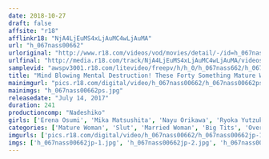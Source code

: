 ```yaml
---
date: 2018-10-27
draft: false
affsite: "r18"
afflinkr18: "NjA4LjEuMS4xLjAuMC4wLjAuMA"
url: "h_067nass00662"
urloriginal: "http://www.r18.com/videos/vod/movies/detail/-/id=h_067nass00662"
urlfinal: "http://media.r18.com/track/NjA4LjEuMS4xLjAuMC4wLjAuMA/videos/vod/movies/detail/-/id=h_067nass00662"
samplevid: "awspv3001.r18.com/litevideo/freepv/h/h_0/h_067nass662/h_067nass662_dmb_w.mp4"
title: "Mind Blowing Mental Destruction! These Forty Something Mature Woman Babes Are Sucking On Dicks While Still Dripping Their Pussy Juices Part 2 4 Hours/15 Ladies"
mainimgurl: "pics.r18.com/digital/video/h_067nass00662/h_067nass00662ps.jpg"
mainimgs: "h_067nass00662ps.jpg"
releasedate: "July 14, 2017"
duration: 241
productioncomp: "Nadeshiko"
girls: ['Erena Osumi', 'Mika Matsushita', 'Nayu Orikawa', 'Ryoka Yutzuki', 'Yasuho Ishida', 'Yurie Matsushima', 'Yoshino Fukatsu', 'Iku Kondo\n(Ikumi Kondo)', 'Saki Tsukioka', 'Erika Shirono']
categories: ['Mature Woman', 'Slut', 'Married Woman', 'Big Tits', 'Over 4 Hours', 'Hi-Def']
imgurls: ['pics.r18.com/digital/video/h_067nass00662/h_067nass00662jp-1.jpg', 'pics.r18.com/digital/video/h_067nass00662/h_067nass00662jp-2.jpg', 'pics.r18.com/digital/video/h_067nass00662/h_067nass00662jp-3.jpg', 'pics.r18.com/digital/video/h_067nass00662/h_067nass00662jp-4.jpg', 'pics.r18.com/digital/video/h_067nass00662/h_067nass00662jp-5.jpg', 'pics.r18.com/digital/video/h_067nass00662/h_067nass00662jp-6.jpg', 'pics.r18.com/digital/video/h_067nass00662/h_067nass00662jp-7.jpg', 'pics.r18.com/digital/video/h_067nass00662/h_067nass00662jp-8.jpg', 'pics.r18.com/digital/video/h_067nass00662/h_067nass00662jp-9.jpg', 'pics.r18.com/digital/video/h_067nass00662/h_067nass00662jp-10.jpg', 'pics.r18.com/digital/video/h_067nass00662/h_067nass00662jp-11.jpg', 'pics.r18.com/digital/video/h_067nass00662/h_067nass00662jp-12.jpg', 'pics.r18.com/digital/video/h_067nass00662/h_067nass00662jp-13.jpg', 'pics.r18.com/digital/video/h_067nass00662/h_067nass00662jp-14.jpg', 'pics.r18.com/digital/video/h_067nass00662/h_067nass00662jp-15.jpg', 'pics.r18.com/digital/video/h_067nass00662/h_067nass00662jp-16.jpg', 'pics.r18.com/digital/video/h_067nass00662/h_067nass00662jp-17.jpg', 'pics.r18.com/digital/video/h_067nass00662/h_067nass00662jp-18.jpg', 'pics.r18.com/digital/video/h_067nass00662/h_067nass00662jp-19.jpg', 'pics.r18.com/digital/video/h_067nass00662/h_067nass00662jp-20.jpg']
imgs: ['h_067nass00662jp-1.jpg', 'h_067nass00662jp-2.jpg', 'h_067nass00662jp-3.jpg', 'h_067nass00662jp-4.jpg', 'h_067nass00662jp-5.jpg', 'h_067nass00662jp-6.jpg', 'h_067nass00662jp-7.jpg', 'h_067nass00662jp-8.jpg', 'h_067nass00662jp-9.jpg', 'h_067nass00662jp-10.jpg', 'h_067nass00662jp-11.jpg', 'h_067nass00662jp-12.jpg', 'h_067nass00662jp-13.jpg', 'h_067nass00662jp-14.jpg', 'h_067nass00662jp-15.jpg', 'h_067nass00662jp-16.jpg', 'h_067nass00662jp-17.jpg', 'h_067nass00662jp-18.jpg', 'h_067nass00662jp-19.jpg', 'h_067nass00662jp-20.jpg']
---
```

